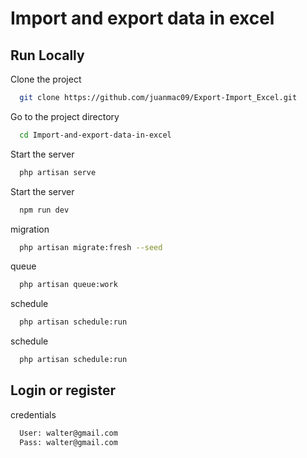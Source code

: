 # Import and export data in excel



## Run Locally

Clone the project

```bash
  git clone https://github.com/juanmac09/Export-Import_Excel.git
```

Go to the project directory

```bash
  cd Import-and-export-data-in-excel
```

Start the server

```bash
  php artisan serve
```

Start the server

```bash
  npm run dev
```

migration

```bash
  php artisan migrate:fresh --seed
```

queue

```bash
  php artisan queue:work
```

schedule

```bash
  php artisan schedule:run
```

schedule

```bash
  php artisan schedule:run
```
## Login or register

credentials

```bash
  User: walter@gmail.com
  Pass: walter@gmail.com
```
